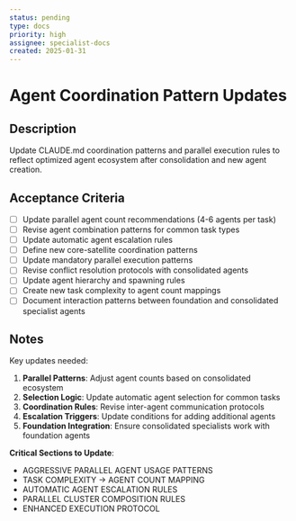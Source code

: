 ```yaml
---
status: pending
type: docs
priority: high
assignee: specialist-docs
created: 2025-01-31
---
```


# Agent Coordination Pattern Updates

## Description
Update CLAUDE.md coordination patterns and parallel execution rules to reflect optimized agent ecosystem after consolidation and new agent creation.

## Acceptance Criteria
- [ ] Update parallel agent count recommendations (4-6 agents per task)
- [ ] Revise agent combination patterns for common task types
- [ ] Update automatic agent escalation rules
- [ ] Define new core-satellite coordination patterns
- [ ] Update mandatory parallel execution patterns
- [ ] Revise conflict resolution protocols with consolidated agents
- [ ] Update agent hierarchy and spawning rules
- [ ] Create new task complexity to agent count mappings
- [ ] Document interaction patterns between foundation and consolidated specialist agents

## Notes
Key updates needed:
1. **Parallel Patterns**: Adjust agent counts based on consolidated ecosystem
2. **Selection Logic**: Update automatic agent selection for common tasks
3. **Coordination Rules**: Revise inter-agent communication protocols
4. **Escalation Triggers**: Update conditions for adding additional agents
5. **Foundation Integration**: Ensure consolidated specialists work with foundation agents

**Critical Sections to Update**:
- AGGRESSIVE PARALLEL AGENT USAGE PATTERNS
- TASK COMPLEXITY → AGENT COUNT MAPPING
- AUTOMATIC AGENT ESCALATION RULES
- PARALLEL CLUSTER COMPOSITION RULES
- ENHANCED EXECUTION PROTOCOL